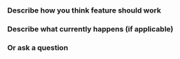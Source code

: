 ### Describe how you think feature should work

### Describe what currently happens (if applicable)

### Or ask a question
